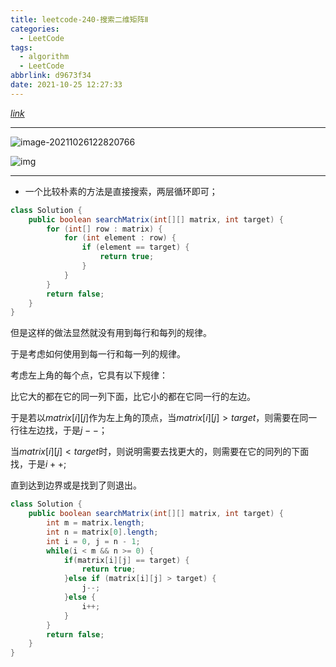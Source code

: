 ```yaml
---
title: leetcode-240-搜索二维矩阵Ⅱ
categories:
  - LeetCode
tags:
  - algorithm
  - LeetCode
abbrlink: d9673f34
date: 2021-10-25 12:27:33
---
```


[$link$](https://leetcode-cn.com/problems/search-a-2d-matrix-ii/)

<hr/>

![image-20211026122820766](https://gitee.com/cao_ziqiang/img/raw/master/20211026122820.png)

![img](https://gitee.com/cao_ziqiang/img/raw/master/20211026122826.jpeg)

<hr/>

- 一个比较朴素的方法是直接搜索，两层循环即可；

```java
class Solution {
    public boolean searchMatrix(int[][] matrix, int target) {
        for (int[] row : matrix) {
            for (int element : row) {
                if (element == target) {
                    return true;
                }
            }
        }
        return false;
    }
}
```

但是这样的做法显然就没有用到每行和每列的规律。

于是考虑如何使用到每一行和每一列的规律。

考虑左上角的每个点，它具有以下规律：

比它大的都在它的同一列下面，比它小的都在它同一行的左边。

于是若以$matrix[i][j]$作为左上角的顶点，当$matrix[i][j] \gt target$，则需要在同一行往左边找，于是$j--$；

当$matrix[i][j] \lt target$时，则说明需要去找更大的，则需要在它的同列的下面找，于是$i++$;

直到达到边界或是找到了则退出。

```java
class Solution {
    public boolean searchMatrix(int[][] matrix, int target) {
        int m = matrix.length;
        int n = matrix[0].length;
        int i = 0, j = n - 1;
        while(i < m && n >= 0) {
            if(matrix[i][j] == target) {
                return true;
            }else if (matrix[i][j] > target) {
                j--;
            }else {
                i++;
            }
        }
        return false;
    }
}
```

